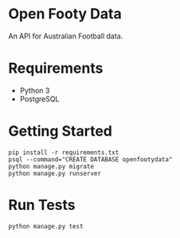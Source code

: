 # Open Footy Data

An API for Australian Football data.

# Requirements

 * Python 3
 * PostgreSQL

# Getting Started

    pip install -r requirements.txt
    psql --command="CREATE DATABASE openfootydata"
    python manage.py migrate
    python manage.py runserver

# Run Tests

    python manage.py test
